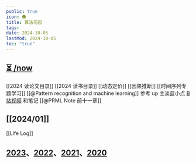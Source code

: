 ```yaml
---
public: true
icon: 🛖
title: 算法花园
tags:
date: 2024-10-05
lastMod: 2024-10-05
toc: "true"
---
```


## [⏳ /now](now)
[[2024 读论文目录]]
[[2024 读书目录]]
[[动态定价]]
[[因果推断]]
[[时间序列专题学习]]
[[@Pattern recognition and machine learning]]
参考 up 主淡蓝小点 [B 站视频](https://space.bilibili.com/353555504) 和笔记 [[@PRML Note 前十一章]]
## [[2024/01]]
[[Life Log]]
## [2023](算法花园/2023)、[2022](算法花园/2022)、[2021](算法花园/2021)、[2020](算法花园/2020)